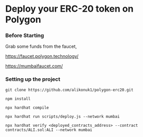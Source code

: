 # Deploy your ERC-20 token on Polygon

### Before Starting

Grab some funds from the faucet,

https://faucet.polygon.technology/

https://mumbaifaucet.com/

### Setting up the project

```
git clone https://github.com/alikonuk1/polygon-erc20.git
```

```
npm install
```

```
npx hardhat compile
```

```
npx hardhat run scripts/deploy.js --network mumbai
```

```
npx hardhat verify <deployed_contracts_address> --contract contracts/ALI.sol:ALI --network mumbai
```

